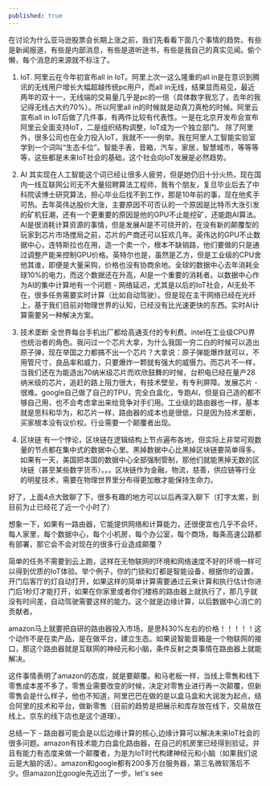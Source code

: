 ```yaml
---
published: true
---
```


在讨论为什么亚马逊股票会长期上涨之前，我们先看看下面几个事情的趋势。有些是新闻报道，有些是内部消息，有些是道听途书，有些是我自己的真实见闻。偷个懒，每个消息的来源就不标注了。

1. IoT. 
阿里云在今年初宣布all in IoT。阿里上次一这么隆重的all in是在意识到腾讯的无线用户增长大幅超越传统pc用户，而all in无线，结果显而易见，最近两年的双十一，无线端的交易量几乎是pc的一倍（具体数字我忘了，去年的我记得无线占大约70%）。所以阿里all in的时候就是动真刀真枪的时候。阿里云宣布all in IoT后做了几件事，有两件比较有代表性。一是在北京开发布会宣布阿里云全面支持IoT，二是组织结构调整，IoT成为一个独立部门。
除了阿里外，很多公司也在全力投入IoT，我就不一一例举。我在阿里人工智能实验室学到一个词叫“生态卡位”。智能手表，音箱，汽车，家居，智慧城市，等等等等，这些都是未来IoT社会的基础，这个社会向IoT发展是必然趋势。

2. AI
其实现在人工智能这个词已经让很多人疲劳，但是她仍旧十分火热，现在国内一线互联网公司无不大量招聘算法工程师，我有个朋友，复旦毕业后去了中科院读博士研究算法，担心毕业后找不到工作，那是10年前的事，现在他炙手可热。去年英伟达股价大涨，主要原因不可否认的一个原因是比特币大涨引发的矿机狂潮，还有一个更重要的原因是他的GPU不止能挖矿，还能跑AI算法。AI是很消耗计算资源的事情，但是发展AI是不可绕开的，在没有新的颠覆型的玩家到芯片市场搅局之前，芯片的产商还可以狂欢几年。英伟达的GPU不止数据中心，连特斯拉也在用，造一个卖一个，根本不缺销路，他们要做的只是通过调整产能来控制GPU价格。英特尔也是，虽然是乙方，但是工业级的CPU舍他其谁，即便是大量采购，价格也没有协商余地。全球的数据中心去年消耗全球10%的电力，而这个数据还在升高，AI是一个重要的消耗者。以数据中心作为AI的集中计算地有一个问题 - 网络延迟，尤其是以后的IoT社会，AI无处不在，很多任务需要实时计算（比如自动驾驶）。但是现在主干网络已经在光纤上，基于我们目前对物理世界的认知，已经没有比光速更快的东西。实时AI计算需要另一种解决方案。


3. 技术垄断
全世界每台手机出厂都给高通支付的专利费。intel在工业级CPU界也统治者的角色。我问过一个芯片大拿，为什么我国一穷二白的时候可以造出原子弹，现在举国之力都搞不出一个芯片？大拿说：原子弹能爆炸就可以，不用管尺寸，良品率和威力，只要爆炸一颗就有强大的威慑力。而芯片不一样，当我们还在为能造出70纳米级芯片而欢欣鼓舞的时候，台积电已经在量产28纳米级的芯片，追赶的路上阻力很大，有技术壁垒，有专利屏障。发展芯片 - 很难。google自己做了自己的TPU，完全白盒化，专跑AI，但是自己造的都不够自己用，也不会考虑拿出来给竞争对手们用。工业级的路由器也一样，基本就是思科和华为，和芯片一样，路由器的成本也是很低，只是因为技术垄断，买家根本没有议价权。行业需要一个颠覆者出现。


4. 区块链
有一个悖论，区块链在逻辑结构上节点遍布各地，但实际上非常可观数量的节点都在集中式的数据中心里。黑掉数据中心比黑掉区块链要简单得多。如果有一天，美国把本国的数据中心全部强制管制，那他们就能黑掉无数的区块链（甚至某些数字货币）。。。区块链作为金融，物流，慈善，供应链等行业的明星技术，需要在物理世界里分布得更加散才能保持生命力。



好了，上面4点大致聊了下，很多有趣的地方可以以后再深入聊下（打字太累，到目前为止已经花了近一个小时了）

想象一下，如果有一路由器，它能提供网络和计算能力，还很便宜也几乎不会坏，每人家里，每个数据中心，每个小机房，每个办公室，每个商场，每条高速公路都有部署，那它会不会对现在的很多行业造成颠覆？


简单的任务不需要到云上跑，这样在无物联网的环境和网络速度不好的环境一样可以得到优质的IoT体验。举个例子，你的门锁和灯都是智能设备，根据你的设置，开门后客厅的灯自动打开，如果这样的简单计算需要通过云来计算和执行估计你进门后1秒灯才能打开，如果在你家里或者你们楼栋的路由器上就执行了，那几乎就没有时间差，自动驾驶需要这样的能力。这个就是边缘计算，以后数据中心消亡的贡献者。

amazon马上就要把自研的路由器投入市场，是思科30%左右的价格！！！！！这个动作不是在卖产品，是在做平台，建立生态。如果说智能音箱是一个物联网的接口，那这个路由器就是互联网的神经元和小脑，条件反射之类事情在路由器上就能解决。

这件事情表明了amazon的态度，就是要颠覆。和马老板一样，当线上零售和线下零售成本差不多了，零售业需要改变的时候，决定对零售业进行再一次颠覆，但新零售会是什么样子，他也不知道，阿里巴巴在做的是以盒马盒和大润发为起点，结合阿里的技术和平台，做新零售（目前的趋势是把展示和库存放在线下，交易放在线上。京东的线下店也是这个道理）。

总结一下 - 路由器可能会是以后边缘计算的核心,边缘计算可以解决未来IoT社会的很多问题。amazon有技术能力白盒化路由器，在自己的机房里已经得到验证。并且有能力有态度来做一个颠覆者，为是为IoT时代构建神经元和小脑（如果我们说云是大脑的话）。amazon和google都有200多万台服务器，第三名微软落后不少。但amazon比google先迈出了一步。let's see



